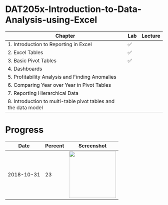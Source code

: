 # DAT205x-Introduction-to-Data-Analysis-using-Excel

| Chapter | Lab | Lecture |
|---------|-----|---------|
| 1. Introduction to Reporting in Excel | :white_check_mark: |  |
| 2. Excel Tables | :white_check_mark: |  |
| 3. Basic Pivot Tables | :white_check_mark: |  |
| 4. Dashboards |  |  |
| 5. Profitability Analysis and Finding Anomalies |  |  |
| 6. Comparing Year over Year in Pivot Tables |  |  |
| 7. Reporting Hierarchical Data |  |  |
| 8. Introduction to multi-table pivot tables and the data model |  |  |

# Progress

| Date | Percent | Screenshot |
|------|---------|------------|
| 2018-10-31 | 23 | <img src="https://user-images.githubusercontent.com/6586811/47800486-5e7d3a00-dcfa-11e8-9336-eb372673a4df.png" width=150> |
